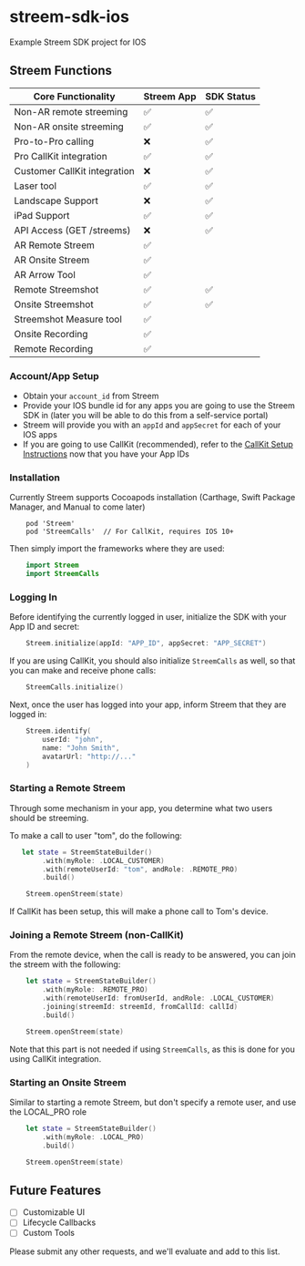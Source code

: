 # streem-sdk-ios
Example Streem SDK project for IOS


## Streem Functions

| Core Functionality                                | Streem App        | SDK Status        |
| ------------------------------------------------- | ----------------- | ----------------- |
| Non-AR remote streeming                           | ✅ 				| ✅                |
| Non-AR onsite streeming                           | ✅ 				| ✅                |
| Pro-to-Pro calling                                | ❌ 				| ✅                |
| Pro CallKit integration                           | ✅ 				| ✅                |
| Customer CallKit integration                      | ❌ 				| ✅                |
| Laser tool                                        | ✅ 				| ✅                |
| Landscape Support                                 | ❌ 				| ✅                |
| iPad Support                                      | ✅ 				| ✅                |
| API Access (GET /streems)                         | ❌ 				| ✅                |
| AR Remote Streem                                  | ✅ 				|                   |
| AR Onsite Streem                                  | ✅ 				|                   |
| AR Arrow Tool                                     | ✅ 				|                   |
| Remote Streemshot                                 | ✅ 				| ✅                |
| Onsite Streemshot                           	    | ✅ 				| ✅                |
| Streemshot Measure tool                           | ✅					|                   |
| Onsite Recording                           	    | ✅ 				|                   |
| Remote Recording                                  | ✅ 				|                   |


### Account/App Setup

* Obtain your `account_id` from Streem
* Provide your IOS bundle id for any apps you are going to use the Streem SDK in (later you will be able to do this from a self-service portal)
* Streem will provide you with an `appId` and `appSecret` for each of your IOS apps
* If you are going to use CallKit (recommended), refer to the [CallKit Setup Instructions](docs/callkit.md) now that you have your App IDs

### Installation

Currently Streem supports Cocoapods installation (Carthage, Swift Package Manager, and Manual to come later)

```
    pod 'Streem'
    pod 'StreemCalls'  // For CallKit, requires IOS 10+
```

Then simply import the frameworks where they are used:

```swift
    import Streem
    import StreemCalls
```


### Logging In

Before identifying the currently logged in user, initialize the SDK with your App ID and secret:

```swift
    Streem.initialize(appId: "APP_ID", appSecret: "APP_SECRET")
```

If you are using CallKit, you should also initialize `StreemCalls` as well, so that you can make and receive phone calls:

```swift
    StreemCalls.initialize()
```

Next, once the user has logged into your app, inform Streem that they are logged in:

```swift
    Streem.identify(
        userId: "john", 
        name: "John Smith", 
        avatarUrl: "http://..."
    )
```


### Starting a Remote Streem

Through some mechanism in your app, you determine what two users should be streeming.

To make a call to user "tom", do the following:

```swift
   let state = StreemStateBuilder()
        .with(myRole: .LOCAL_CUSTOMER)
        .with(remoteUserId: "tom", andRole: .REMOTE_PRO)
        .build()

    Streem.openStreem(state)
```

If CallKit has been setup, this will make a phone call to Tom's device.


### Joining a Remote Streem (non-CallKit)

From the remote device, when the call is ready to be answered, you can join the streem with the following:

```swift
    let state = StreemStateBuilder()
        .with(myRole: .REMOTE_PRO)
        .with(remoteUserId: fromUserId, andRole: .LOCAL_CUSTOMER)
        .joining(streemId: streemId, fromCallId: callId)
        .build()

    Streem.openStreem(state)
```

Note that this part is not needed if using `StreemCalls`, as this is done for you using CallKit integration.


### Starting an Onsite Streem

Similar to starting a remote Streem, but don't specify a remote user, and use the LOCAL_PRO role

```swift
    let state = StreemStateBuilder()
	    .with(myRole: .LOCAL_PRO)
	    .build()

    Streem.openStreem(state)
```


## Future Features

* [ ] Customizable UI
* [ ] Lifecycle Callbacks
* [ ] Custom Tools

Please submit any other requests, and we'll evaluate and add to this list. 
